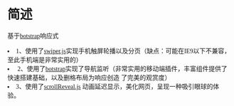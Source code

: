 <style>
body{
	font-family: cursive;
}
</style>
# 简述
基于<a href="http://v3.bootcss.com/">botstrap</a>响应式
<li>1、使用了<a href="http://www.swiper.com.cn/">swiper.js</a>实现手机触屏轮播以及分页（缺点：可能在IE9以下不兼容，至此手机端是非常实用的）</li>
<li> 2、使用了<a href="http://v3.bootcss.com/">botstrap</a>实现了导航监听（非常实用的移动端插件，丰富组件提供了快速搭建基础，以及删格布局为响应创造     了完美的观赏度）
</li>
<li>3、使用了<a href="https://scrollrevealjs.org/">scrollReveal.js</a> 动画延迟显示，美化网页，呈现一种吸引眼球的体验。</li>

